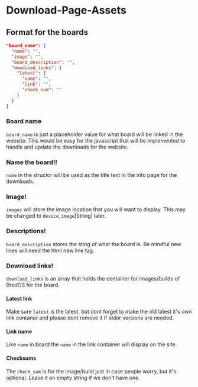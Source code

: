 # Download-Page-Assets
## Format for the boards
```json
"board_name": {
  "name": "",
  "image": "",
  "board_description": "",
  "download_links": {
    "latest": {
      "name": "",
      "link": "",
      "check_sum": ""
    }
  }
}
```
### Board name
`board_name` is just a placeholder value for what board will be linked in the website. This would be easy for the javascript that will be implemented to handle and update the downloads for the website. 
### Name the board!!
`name` in the structor will be used as the title text in the info page for the downloads. 
### Image!
`images` will store the image location that you will want to display. This may be changed to `device_image`|String| later.
### Descriptions!
`board_description` stores the sting of what the board is. Be mindful new lines will need the html new line tag.
### Download links!
`download_links` is an array that holds the container for images/builds of BredOS for the board.
#### Latest link
Make sure `latest` is the latest, but dont forget to make the old latest it's own link contaner and please dont remove it if older versions are needed.
#### Link name
Like `name` in board the `name` in the link container will display on the site.
#### Checksums
The `check_sum` is for the image/build just in case people worry, but it's optional. Leave it an empty string if we don't have one.
